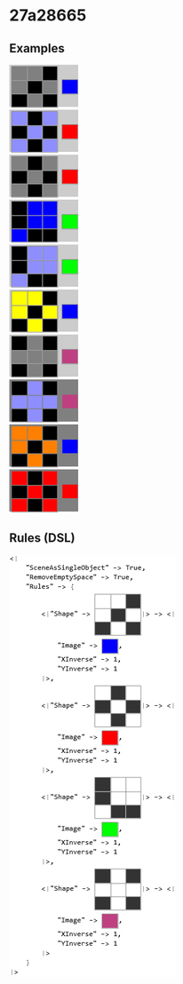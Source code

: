 # 27a28665

## Examples

![ARC examples for 27a28665](examples.png?raw=true)

## Rules (DSL)

![DSL rules for 27a28665](rules.png?raw=true)

